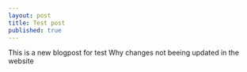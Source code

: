 ```yaml
---
layout: post
title: Test post
published: true
---
```


This is a new blogpost for test Why changes not beeing updated in the website
